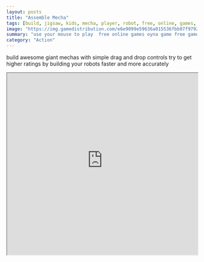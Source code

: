 ```yaml
---
layout: posts
title: "Assemble Mecha"
tags: [build, jigsaw, kids, mecha, player, robot, free, online, games, oyna, game, free, games, play, play, games]
image: "https://img.gamedistribution.com/e6e9099e59636a015536fbb07f979201.jpg"
summary: "use your mouse to play  free online games oyna game free games play play games"
category: "Action"
---
```


build awesome giant mechas with simple drag and drop controls try to get higher ratings by building your robots faster and more accurately

<iframe width="100%" height="480px;" src="https://flash.gamedistribution.com?game=e6e9099e59636a015536fbb07f979201"></iframe>